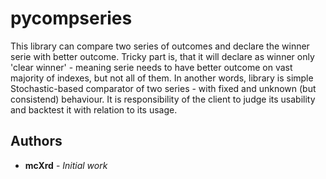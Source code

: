 # pycompseries

This library can compare two series of outcomes and declare the winner serie with better outcome. Tricky part is, that it will declare as winner only 'clear winner' - meaning serie needs to have better outcome on vast majority of indexes, but not all of them. In another words, library is simple Stochastic-based comparator of two series - with fixed and unknown (but consistend) behaviour. It is responsibility of the client to judge its usability and backtest it with relation to its usage.



## Authors

* **mcXrd** - *Initial work*
